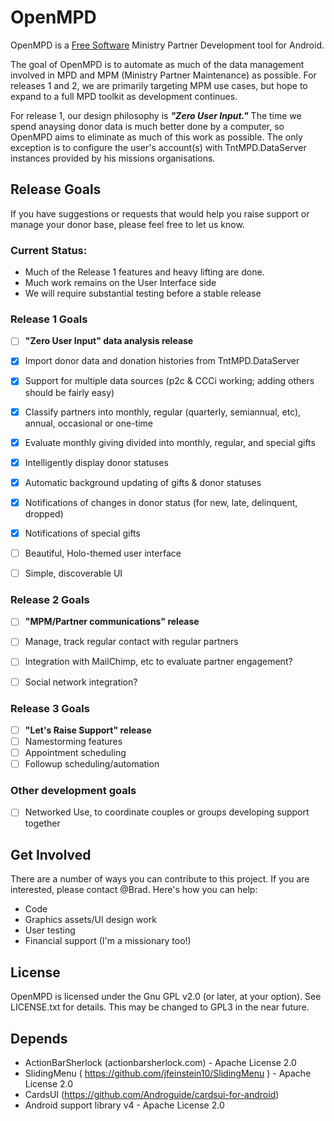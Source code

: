 OpenMPD
=======

OpenMPD is a [Free Software](https://en.wikipedia.org/wiki/Free_software) Ministry Partner Development tool for Android.

The goal of OpenMPD is to automate as much of the data management involved in
MPD and MPM (Ministry Partner Maintenance) as possible. For releases 1 and 2,
we are primarily targeting MPM use cases, but hope to expand to a full MPD
toolkit as development continues.

For release 1, our design philosophy is ***"Zero User Input."*** The time we spend
anaysing donor data is much better done by a computer, so OpenMPD aims to
eliminate as much of this work as possible. The only exception is to configure the 
user's account(s) with TntMPD.DataServer instances provided by his missions 
organisations.


Release Goals
-------------
If you have suggestions or requests that would help you raise support or
manage your donor base, please feel free to let us know.

### Current Status:
- Much of the Release 1 features and heavy lifting are done.
- Much work remains on the User Interface side
- We will require substantial testing before a stable release

### Release 1 Goals
- [ ] **"Zero User Input" data analysis release**
- [x] Import donor data and donation histories from TntMPD.DataServer
- [x] Support for multiple data sources (p2c & CCCi working; adding others should be fairly easy)
- [x] Classify partners into monthly, regular (quarterly, semiannual, etc), annual, occasional or one-time
- [x] Evaluate monthly giving divided into monthly, regular, and special gifts
- [x] Intelligently display donor statuses
- [x] Automatic background updating of gifts & donor statuses
- [x] Notifications of changes in donor status (for new, late, delinquent, dropped)
- [x] Notifications of special gifts
- [ ] Beautiful, Holo-themed user interface
- [ ] Simple, discoverable UI


### Release 2 Goals
- [ ] **"MPM/Partner communications" release**
- [ ] Manage, track regular contact with regular partners
- [ ] Integration with MailChimp, etc to evaluate partner engagement?
- [ ] Social network integration?
    

### Release 3 Goals
- [ ] **"Let's Raise Support" release**
- [ ] Namestorming features
- [ ] Appointment scheduling
- [ ] Followup scheduling/automation

### Other development goals
- [ ] Networked Use, to coordinate couples or groups developing support together

Get Involved
------------
There are a number of ways you can contribute to this project. If you are 
interested, please contact @Brad. Here's how you can help:
- Code
- Graphics assets/UI design work
- User testing
- Financial support (I'm a missionary too!)

License
-------
OpenMPD is licensed under the Gnu GPL v2.0 (or later, at your option). See
LICENSE.txt for details. This may be changed to GPL3 in the near future.

Depends
-------

- ActionBarSherlock (actionbarsherlock.com) - Apache License 2.0
- SlidingMenu ( https://github.com/jfeinstein10/SlidingMenu ) - Apache License 2.0 
- CardsUI (https://github.com/Androguide/cardsui-for-android) 
- Android support library v4 - Apache License 2.0
